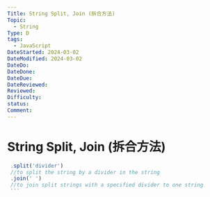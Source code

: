 ```yaml
---
Title: String Split, Join (拆合方法)
Topic:
  - String
Type: D
tags:
  - JavaScript
DateStarted: 2024-03-02
DateModified: 2024-03-02
DateDo: 
DateDone: 
DateDue: 
DateReviewed: 
Reviewed: 
Difficulty: 
status: 
Comment:
---
```

# String Split, Join (拆合方法)

   ```js
    .split('divider')
    //to split the string by a divider in the string
    .join(' ')
    //to join split strings with a specified divider to one string
    ```